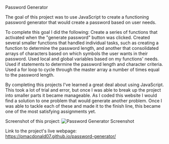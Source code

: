 Password Generator

The goal of this project was to use JavaScript to create a functioning password generator that would create a password based on user needs. 

To complete this goal I did the following:
    Create a series of functions that activated when the "generate password" button was clicked.
    Created several smaller functions that handled individual tasks, such as creating a function to determine the password length, and another that consolidated arrays of characters based on which symbols the user wants in their password.
    Used local and global variables based on my functions' needs.
    Used if statements to determine the password length and character criteria.
    Used a for loop to cycle through the master array a number of times equal to the password length.

By completing this projects I've learned a great deal about using JavaScript. This took a lot of trial and error, but once I was able to break up the project into smaller parts it became manageable. As I coded this website I would find a solution to one problem that would generate another problem. Once I was able to tackle each of these and made it to the finish line, this became one of the most satisfying assignments yet.

Screenshot of this project:
    ![Password Generator Screenshot](https://user-images.githubusercontent.com/108894754/184678104-c975bbda-7a3d-4596-aa4d-9fac1169e31d.png)

Link to the project's live webpage:
    https://pmacdonald07.github.io/password-generator/
